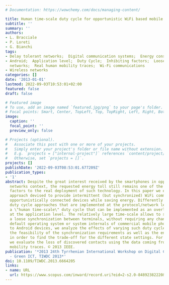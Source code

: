 ```yaml
---
# Documentation: https://wowchemy.com/docs/managing-content/

title: Human time-scale duty cycle for opportunistic WiFi based mobile networks
subtitle: ''
summary: ''
authors:
- L. Bracciale
- P. Loreti
- G. Bianchi
tags:
- Delay tolerant networks;  Digital communication systems;  Energy conservation;  Robots;  Synchronization
- Android;  Application level;  Duty Cycle;  Inhibiting factors;  Loose synchronizations;  Opportunistic
  networks;  Real human mobility traces;  Wi-Fi communications
- Wireless networks
categories: []
date: '2013-01-01'
lastmod: 2022-09-03T10:53:01+02:00
featured: false
draft: false

# Featured image
# To use, add an image named `featured.jpg/png` to your page's folder.
# Focal points: Smart, Center, TopLeft, Top, TopRight, Left, Right, BottomLeft, Bottom, BottomRight.
image:
  caption: ''
  focal_point: ''
  preview_only: false

# Projects (optional).
#   Associate this post with one or more of your projects.
#   Simply enter your project's folder or file name without extension.
#   E.g. `projects = ["internal-project"]` references `content/project/deep-learning/index.md`.
#   Otherwise, set `projects = []`.
projects: []
publishDate: '2022-09-03T08:53:01.677209Z'
publication_types:
- '1'
abstract: Despite the great interest received by the smartphones in opportunistic
  networks context, the requested energy toll still remains one of the prominent inhibiting
  factors to the real deployment of such technology. In this paper we evaluate a on-off
  approach devised to provide intermittent (but synchronized) WiFi communication across
  opportunistically connected devices while saving energy. Differently form classical
  duty cycle approaches that are implemented at the protocol/network level, we devise
  a \"human time-scale\" duty cycle that can be implemented as an overlay system service
  at the application level. The relatively large time-scale allows to simply keep
  a loose synchronization between terminals, without requiring any changes in the
  default operating system or system internals of commercial mobile phones.With reference
  to Android devices, we analyze the effects of varying such duty cycle in terms of
  the feasibility of the synchronization requirements as well as the energy gain obtained
  in order to find the trade-off for the different state settings. For these values,
  we evaluate the loss of discovered contacts using the data coming from real human
  mobility traces. © 2013 IEEE.
publication: '*2013 24th Tyrrhenian International Workshop on Digital Communications
  - Green ICT, TIWDC 2013*'
doi: 10.1109/TIWDC.2013.6664205
links:
- name: URL
  url: https://www.scopus.com/inward/record.uri?eid=2-s2.0-84892382220&doi=10.1109%2fTIWDC.2013.6664205&partnerID=40&md5=a4b05e0e1348ab7af9f49b71d76af434
---
```

